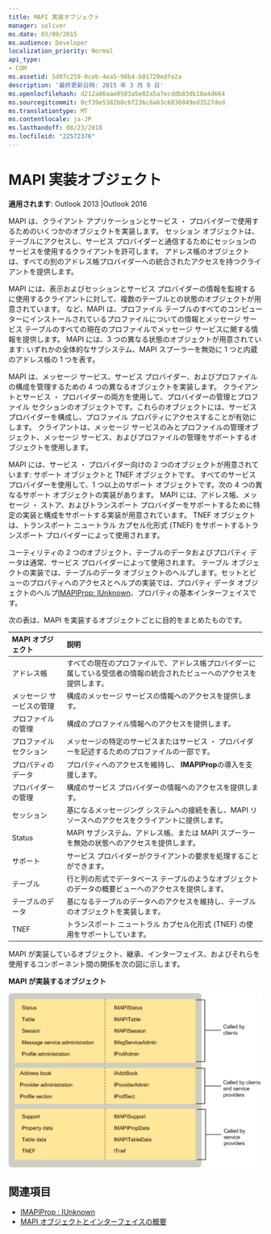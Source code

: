 ```yaml
---
title: MAPI 実装オブジェクト
manager: soliver
ms.date: 03/09/2015
ms.audience: Developer
localization_priority: Normal
api_type:
- COM
ms.assetid: 5d07c259-0ceb-4ea5-98b4-b01720edfe2a
description: '最終更新日時: 2015 年 3 月 9 日'
ms.openlocfilehash: d212a86aae0503a5e02a5a7ecddb83db10a4d664
ms.sourcegitcommit: 0cf39e5382b8c6f236c8a63c6036849ed3527ded
ms.translationtype: MT
ms.contentlocale: ja-JP
ms.lasthandoff: 08/23/2018
ms.locfileid: "22572376"
---
```

# <a name="mapi-implemented-objects"></a>MAPI 実装オブジェクト
  
**適用されます**: Outlook 2013 |Outlook 2016 
  
MAPI は、クライアント アプリケーションとサービス ・ プロバイダーで使用するためのいくつかのオブジェクトを実装します。 セッション オブジェクトは、テーブルにアクセスし、サービス プロバイダーと通信するためにセッションのサービスを使用するクライアントを許可します。 アドレス帳のオブジェクトは、すべての別のアドレス帳プロバイダーへの統合されたアクセスを持つクライアントを提供します。 
  
MAPI には、表示およびセッションとサービス プロバイダーの情報を監視するに使用するクライアントに対して、複数のテーブルとの状態のオブジェクトが用意されています。 など、MAPI は、プロファイル テーブルのすべてのコンピューターにインストールされているプロファイルについての情報とメッセージ サービス テーブルのすべての現在のプロファイルでメッセージ サービスに関する情報を提供します。 MAPI には、3 つの異なる状態のオブジェクトが用意されています: いずれかの全体的なサブシステム、MAPI スプーラーを無効に 1 つと内蔵のアドレス帳の 1 つを表す。 
  
MAPI は、メッセージ サービス、サービス プロバイダー、およびプロファイルの構成を管理するための 4 つの異なるオブジェクトを実装します。 クライアントとサービス ・ プロバイダーの両方を使用して、プロバイダーの管理とプロファイル セクションのオブジェクトです。これらのオブジェクトには、サービス プロバイダーを構成し、プロファイル プロパティにアクセスすることが有効にします。 クライアントは、メッセージ サービスのみとプロファイルの管理オブジェクト、メッセージ サービス、およびプロファイルの管理をサポートするオブジェクトを使用します。 
  
MAPI には、サービス ・ プロバイダー向けの 2 つのオブジェクトが用意されています: サポート オブジェクトと TNEF オブジェクトです。 すべてのサービス プロバイダーを使用して、1 つ以上のサポート オブジェクトです。次の 4 つの異なるサポート オブジェクトの実装があります。 MAPI には、アドレス帳、メッセージ ・ ストア、およびトランスポート プロバイダーをサポートするために特定の実装と構成をサポートする実装が用意されています。 TNEF オブジェクトは、トランスポート ニュートラル カプセル化形式 (TNEF) をサポートするトランスポート プロバイダーによって使用されます。
  
ユーティリティの 2 つのオブジェクト、テーブルのデータおよびプロパティ データは通常、サービス プロバイダーによって使用されます。 テーブル オブジェクトの実装では、テーブルのデータ オブジェクトのヘルプします。セットとビューのプロパティへのアクセスとヘルプの実装では、プロパティ データ オブジェクトのヘルプ[IMAPIProp: IUnknown](imapipropiunknown.md)、プロパティの基本インターフェイスです。 
  
次の表は、MAPI を実装するオブジェクトごとに目的をまとめたものです。
  
|**MAPI オブジェクト**|**説明**|
|:-----|:-----|
|アドレス帳  <br/> |すべての現在のプロファイルで、アドレス帳プロバイダーに属している受信者の情報の統合されたビューへのアクセスを提供します。  <br/> |
|メッセージ サービスの管理  <br/> |構成のメッセージ サービスの情報へのアクセスを提供します。  <br/> |
|プロファイルの管理  <br/> |構成のプロファイル情報へのアクセスを提供します。  <br/> |
|プロファイル セクション  <br/> |メッセージの特定のサービスまたはサービス ・ プロバイダーを記述するためのプロファイルの一部です。  <br/> |
|プロパティのデータ  <br/> |プロパティへのアクセスを維持し、 **IMAPIProp**の導入を支援します。  <br/> |
|プロバイダーの管理  <br/> |構成のサービス プロバイダーの情報へのアクセスを提供します。  <br/> |
|セッション  <br/> |基になるメッセージング システムへの接続を表し、MAPI リソースへのアクセスをクライアントに提供します。  <br/> |
|Status  <br/> |MAPI サブシステム、アドレス帳、または MAPI スプーラーを無効の状態へのアクセスを提供します。  <br/> |
|サポート  <br/> |サービス プロバイダーがクライアントの要求を処理することができます。  <br/> |
|テーブル  <br/> |行と列の形式でデータベース テーブルのようなオブジェクトのデータの概要ビューへのアクセスを提供します。  <br/> |
|テーブルのデータ  <br/> |基になるテーブルのデータへのアクセスを維持し、テーブルのオブジェクトを実装します。  <br/> |
|TNEF  <br/> |トランスポート ニュートラル カプセル化形式 (TNEF) の使用をサポートしています。  <br/> |
   
MAPI が実装しているオブジェクト、継承、インターフェイス、およびそれらを使用するコンポーネント間の関係を次の図に示します。 
  
**MAPI が実装するオブジェクト**
  
![MAPI を実装するオブジェクト](media/amapi_68.gif "MAPI を実装するオブジェクト")
  
## <a name="see-also"></a>関連項目

- [IMAPIProp : IUnknown](imapipropiunknown.md)
- [MAPI オブジェクトとインターフェイスの概要](mapi-object-and-interface-overview.md)

